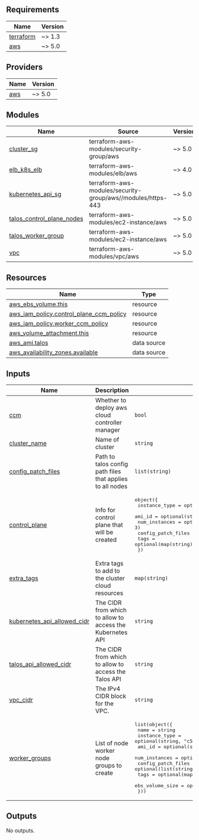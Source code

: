 <!-- BEGIN_TF_DOCS -->
## Requirements

| Name | Version |
|------|---------|
| <a name="requirement_terraform"></a> [terraform](#requirement_terraform) | ~> 1.3 |
| <a name="requirement_aws"></a> [aws](#requirement_aws) | ~> 5.0 |

## Providers

| Name | Version |
|------|---------|
| <a name="provider_aws"></a> [aws](#provider_aws) | ~> 5.0 |

## Modules

| Name | Source | Version |
|------|--------|---------|
| <a name="module_cluster_sg"></a> [cluster_sg](#module_cluster_sg) | terraform-aws-modules/security-group/aws | ~> 5.0 |
| <a name="module_elb_k8s_elb"></a> [elb_k8s_elb](#module_elb_k8s_elb) | terraform-aws-modules/elb/aws | ~> 4.0 |
| <a name="module_kubernetes_api_sg"></a> [kubernetes_api_sg](#module_kubernetes_api_sg) | terraform-aws-modules/security-group/aws//modules/https-443 | ~> 5.0 |
| <a name="module_talos_control_plane_nodes"></a> [talos_control_plane_nodes](#module_talos_control_plane_nodes) | terraform-aws-modules/ec2-instance/aws | ~> 5.0 |
| <a name="module_talos_worker_group"></a> [talos_worker_group](#module_talos_worker_group) | terraform-aws-modules/ec2-instance/aws | ~> 5.0 |
| <a name="module_vpc"></a> [vpc](#module_vpc) | terraform-aws-modules/vpc/aws | ~> 5.0 |

## Resources

| Name | Type |
|------|------|
| [aws_ebs_volume.this](https://registry.terraform.io/providers/hashicorp/aws/latest/docs/resources/ebs_volume) | resource |
| [aws_iam_policy.control_plane_ccm_policy](https://registry.terraform.io/providers/hashicorp/aws/latest/docs/resources/iam_policy) | resource |
| [aws_iam_policy.worker_ccm_policy](https://registry.terraform.io/providers/hashicorp/aws/latest/docs/resources/iam_policy) | resource |
| [aws_volume_attachment.this](https://registry.terraform.io/providers/hashicorp/aws/latest/docs/resources/volume_attachment) | resource |
| [aws_ami.talos](https://registry.terraform.io/providers/hashicorp/aws/latest/docs/data-sources/ami) | data source |
| [aws_availability_zones.available](https://registry.terraform.io/providers/hashicorp/aws/latest/docs/data-sources/availability_zones) | data source |

## Inputs

| Name | Description | Type | Default | Required |
|------|-------------|------|---------|:--------:|
| <a name="input_ccm"></a> [ccm](#input_ccm) | Whether to deploy aws cloud controller manager | `bool` | `false` | no |
| <a name="input_cluster_name"></a> [cluster_name](#input_cluster_name) | Name of cluster | `string` | `"talos-aws-example"` | no |
| <a name="input_config_patch_files"></a> [config_patch_files](#input_config_patch_files) | Path to talos config path files that applies to all nodes | `list(string)` | `[]` | no |
| <a name="input_control_plane"></a> [control_plane](#input_control_plane) | Info for control plane that will be created | <pre>object({<br/>    instance_type      = optional(string, "c5.large")<br/>    ami_id             = optional(string, null)<br/>    num_instances      = optional(number, 3)<br/>    config_patch_files = optional(list(string), [])<br/>    tags               = optional(map(string), {})<br/>  })</pre> | `{}` | no |
| <a name="input_extra_tags"></a> [extra_tags](#input_extra_tags) | Extra tags to add to the cluster cloud resources | `map(string)` | `{}` | no |
| <a name="input_kubernetes_api_allowed_cidr"></a> [kubernetes_api_allowed_cidr](#input_kubernetes_api_allowed_cidr) | The CIDR from which to allow to access the Kubernetes API | `string` | `"0.0.0.0/0"` | no |
| <a name="input_talos_api_allowed_cidr"></a> [talos_api_allowed_cidr](#input_talos_api_allowed_cidr) | The CIDR from which to allow to access the Talos API | `string` | `"0.0.0.0/0"` | no |
| <a name="input_vpc_cidr"></a> [vpc_cidr](#input_vpc_cidr) | The IPv4 CIDR block for the VPC. | `string` | `"172.16.0.0/16"` | no |
| <a name="input_worker_groups"></a> [worker_groups](#input_worker_groups) | List of node worker node groups to create | <pre>list(object({<br/>    name               = string<br/>    instance_type      = optional(string, "c5.large")<br/>    ami_id             = optional(string, null)<br/>    num_instances      = optional(number, 3)<br/>    config_patch_files = optional(list(string), [])<br/>    tags               = optional(map(string), {})<br/>    ebs_volume_size    = optional(number, 200)<br/>  }))</pre> | <pre>[<br/>  {<br/>    "name": "default"<br/>  }<br/>]</pre> | no |

## Outputs

No outputs.
<!-- END_TF_DOCS -->